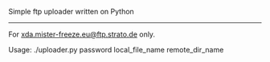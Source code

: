 Simple ftp uploader written on Python

--------------------------------------------------------------------------------


For xda.mister-freeze.eu@ftp.strato.de only. 

Usage: ./uploader.py password local_file_name remote_dir_name
